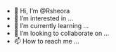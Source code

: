 - 👋 Hi, I’m @Rsheora
- 👀 I’m interested in ...
- 🌱 I’m currently learning ...
- 💞️ I’m looking to collaborate on ...
- 📫 How to reach me ...

<!---
Rsheora/Rsheora is a ✨ special ✨ repository because its `README.md` (this file) appears on your GitHub profile.
You can click the Preview link to take a look at your changes.
--->
